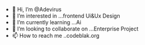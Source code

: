 - 👋 Hi, I’m @Adevirus
- 👀 I’m interested in ...frontend Ui&Ux Design
- 🌱 I’m currently learning ...Ai 
- 💞️ I’m looking to collaborate on ...Enterprise Project 
- 📫 How to reach me ..codeblak.org

<!---
Adevirus/Adevirus is a ✨ special ✨ repository because its `README.md` (this file) appears on your GitHub profile.
You can click the Preview link to take a look at your changes.
--->
